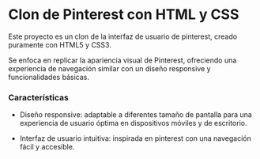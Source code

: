 # Clon de Pinterest con HTML y CSS
Este proyecto es un clon de la interfaz de usuario de pinterest, creado puramente con HTML5 y CSS3.

Se enfoca en replicar la apariencia visual de Pinterest, ofreciendo una experiencia de navegación similar con un diseño responsive y funcionalidades básicas.


### Características

* Diseño responsive: adaptable a diferentes tamaño de pantalla para una experiencia de usuario óptima en dispositivos móviles y de escritorio.

* Interfaz de usuario intuitiva: inspirada en pinterest con una navegación fácil y accesible.
